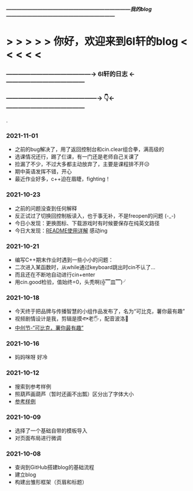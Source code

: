 
##### ————————————————————————我的blog—————————————————————
#   > > > > > 你好，欢迎来到6l轩的blog < < < < <
### ——————————————→ 6l轩的日志 ←—————————————
### ———————————————→ 👇←—————————————
.
### 2021-11-01
 - 之前的bug解决了，用了返回控制台和cin.clear组合拳，满高级的
 - 选课情况还行，踢了仨课，有一门还是老师自己关课了
 - 捡漏了不少，不过大多都主动放弃了，主要是课程排不开😥
 - 期中英语发挥不错，开心
 - 最近作业好多，c++迫在眉睫，fighting！

### 2021-10-23
 - 之前的问题没查到任何解释
 - 反正试过了切换回控制板读入，也于事无补，不是freopen的问题 (-_-)
 - 今日小发现：更换图标、下载游戏时有时候要保存在纯英文路径
 - 今日大发现：[README使用详解](https://www.cnblogs.com/shiy/p/6526868.html) 感动ing

### 2021-10-21
 - 编写C++期末作业时遇到一些小小的问题：
 - 二次进入某函数时，从while通过keyboard跳出时cin不认了...
 - 而且还在不断地自动进行cin+enter
 - 用cin.good检验，值始终=0，头秃啊(╬▔皿▔)╯

### 2021-10-18
 - 今天终于把品牌与传播智慧的小组作品发布了，名为“可比克，薯你最有趣”
 - 视频剧情设计是我，剪辑是摸🐟老🖐，配音波洛🍍
 - [中创节-“可比克，薯你最有趣”](http://www.ccfcs.cn/show/info?id=32762)

### 2021-10-16
 - 妈妈咪呀 好冷

### 2021-10-12
 - 搜索到参考样例
 - 照葫芦画葫芦（暂时还画不出瓢）区分出了字体大小
 - [参考样例](https://www.zhihu.com/question/20962496/answer/545083747)


### 2021-10-09
 - 选择了一个基础自带的模板导入
 - 对页面布局进行微调


### 2021-10-08
 - 查询到GitHub搭建blog的基础流程
 - 建立blog
 - 构建出雏形框架（页眉和标题）
